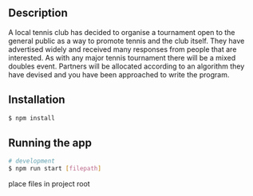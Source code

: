 ## Description

A local tennis club has decided to organise a tournament open to the general public as a way to promote tennis and the club itself.
They have advertised widely and received many responses from people that are interested. As with any major tennis tournament there will be a mixed
doubles event. Partners will be allocated according to an algorithm they have devised and you have been approached to write the program.

## Installation

```bash
$ npm install
```

## Running the app

```bash
# development
$ npm run start [filepath]
```

place files in project root
